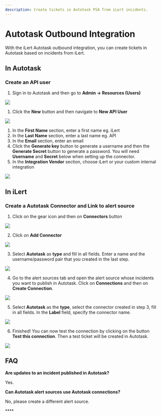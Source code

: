 ```yaml
---
description: Create tickets in Autotask PSA from iLert incidents.
---
```


# Autotask Outbound Integration

With the iLert Autotask outbound integration, you can create tickets in Autotask based on incidents from iLert.

## In Autotask <a id="create-api-user"></a>

### Create an API user

1. Sign in to Autotask and then go to **Admin -&gt; Resources \(Users\)**

![](../../.gitbook/assets/autotask1.png)

1. Click the **New** button and then navigate to **New API User**

![](../../.gitbook/assets/autotask2.png)

1. In the **First Name** section, enter a first name eg. iLert
2. In the **Last Name** section, enter a last name eg. API
3. In the **Email** section, enter an email
4. Click the **Generate key** button to generate a username and then the **Generate Secret** button to generate a password. You will need **Username** and **Secret** below when setting up the connector.
5. In the **Integration Vendor** section, choose iLert or your custom internal integration

![](../../.gitbook/assets/autotask3%20%282%29.png)

## In iLert

### Create a Autotask Connector and Link to alert source

1. Click on the gear icon and then on **Connectors** button

![](../../.gitbook/assets/ilert%20%2819%29.png)

2. Click on **Add Connector**

![](../../.gitbook/assets/ilert%20%2817%29.png)

3. Select **Autotask** as **type** and fill in all fields. Enter a name and the username/password pair that you created in the last step.

![](../../.gitbook/assets/ilert%20%2821%29.png)

4. Go to the alert sources tab and open the alert source whose incidents you want to publish in Autotask. Click on **Connections** and then on **Create Connection**.

![](../../.gitbook/assets/ilert%20%2820%29.png)

5. Select **Autotask** as the **type**, select the connector created in step 3, fill in all fields. In the **Label** field, specify the connector name.

![](../../.gitbook/assets/ilert%20%2818%29.png)

6. Finished! You can now test the connection by clicking on the button **Test this connection**. Then a test ticket will be created in Autotask.

![](../../.gitbook/assets/ilert%20%2816%29.png)

## FAQ <a id="faq"></a>

**Are updates to an incident published in Autotask?**

Yes.

**Can Autotask alert sources use Autotask connections?**

No, please create a different alert source.

\*\*\*\*

